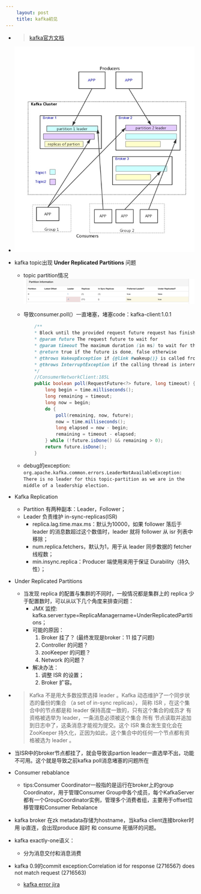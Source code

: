 ```yaml
---
    layout: post
    title: kafka初见
---
```


- > [kafka官方文档](http://kafka.apachecn.org/documentation.html#introduction)

- ![kafka组件交互](../images/kafka-design.jpg)

- kafka topic出现 **Under Replicated Partitions** 问题
    * topic partition情况
    ![topic partition](../images/kafka_ur.png)

    * 导致consumer.poll(）一直堵塞，堵塞code：kafka-client:1.0.1  
        
        ```java    
            /** 
            * Block until the provided request future request has finished or the timeout has expired.
            * @param future The request future to wait for
            * @param timeout The maximum duration (in ms) to wait for the request
            * @return true if the future is done, false otherwise
            * @throws WakeupException if {@link #wakeup()} is called from another thread
            * @throws InterruptException if the calling thread is interrupted
            */
            //ConsumerNetworkClient:185L
            public boolean poll(RequestFuture<?> future, long timeout) {
                long begin = time.milliseconds();
                long remaining = timeout;
                long now = begin;
                do {
                    poll(remaining, now, future);
                    now = time.milliseconds();
                    long elapsed = now - begin;
                    remaining = timeout - elapsed;
                } while (!future.isDone() && remaining > 0);
                return future.isDone();
            }

        ```  

    *  debug的exception:   
        `org.apache.kafka.common.errors.LeaderNotAvailableException: There is no leader for this topic-partition as we are in the middle of a leadership election.`

- Kafka Replication
    - Partition 有两种副本：Leader，Follower；
    - Leader 负责维护 in-sync-replicas(ISR)
        * replica.lag.time.max.ms：默认为10000，如果 follower 落后于 leader 的消息数超过这个数值时，leader 就将 follower 从 isr 列表中移除；
        * num.replica.fetchers，默认为1，用于从 leader 同步数据的 fetcher 线程数；
        * min.insync.replica：Producer 端使用来用于保证 Durability（持久性）；

-  Under Replicated Partitions 
    - 当发现 replica 的配置与集群的不同时，一般情况都是集群上的 replica 少于配置数时，可以从以下几个角度来排查问题：
        * JMX 监控: kafka.server:type=ReplicaManagername=UnderReplicatedPartitions；
        * 可能的原因：
            1. Broker 挂了？  (最终发现是broker：11 挂了问题)
            2. Controller 的问题？
            3. zooKeeper 的问题？
            4. Network 的问题？
        * 解决办法：
            1. 调整 ISR 的设置；
            2. Broker 扩容。

- >  Kafka 不是用大多数投票选择 leader 。Kafka 动态维护了一个同步状态的备份的集合 （a set of in-sync replicas）， 简称 ISR ，在这个集合中的节点都是和 leader 保持高度一致的，只有这个集合的成员才 有资格被选举为 leader，一条消息必须被这个集合 所有 节点读取并追加到日志中了，这条消息才能视为提交。这个 ISR 集合发生变化会在 ZooKeeper 持久化，正因为如此，这个集合中的任何一个节点都有资格被选为 leader 。

-  当ISR中的broker节点都挂了，就会导致该partion leader一直选举不出，功能不可用。这个就是导致之前kafka poll消息堵塞的问题所在


- Consumer rebablance   
    * tips:Consumer Coordinator一般指的是运行在broker上的group Coordinator，用于管理Consumer Group中各个成员，每个KafkaServer都有一个GroupCoordinator实例，管理多个消费者组，主要用于offset位移管理和Consumer Rebalance


- kafka broker 在zk metadata存储为hostname，当kafka client连接broker时用 ip直连，会出现produce 超时  和 consume 死循环的问题。


- kafka exactly-one语义：
    * 分为消息交付和消息消费

- kafka 0.9的commit exception:Correlation id for response (2716567) does not match request (2716563)
    * [kafka error jira](https://issues.apache.org/jira/browse/KAFKA-4669)